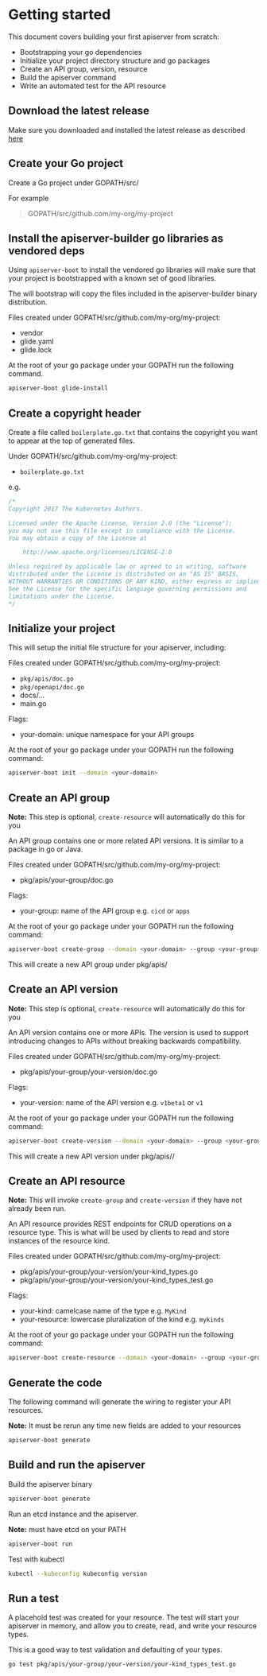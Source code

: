 # Getting started

This document covers building your first apiserver from scratch:

- Bootstrapping your go dependencies
- Initialize your project directory structure and go packages
- Create an API group, version, resource
- Build the apiserver command
- Write an automated test for the API resource

## Download the latest release

Make sure you downloaded and installed the latest release as described
[here](https://github.com/kubernetes-incubator/apiserver-builder/blob/master/docs/installing.md)

## Create your Go project

Create a Go project under GOPATH/src/

For example

> GOPATH/src/github.com/my-org/my-project

## Install the apiserver-builder go libraries as vendored deps

Using `apiserver-boot` to install the vendored go libraries will
make sure that your project is bootstrapped with a known set of
good libraries.

The will bootstrap will copy the files included in the apiserver-builder
binary distribution.

Files created under GOPATH/src/github.com/my-org/my-project:

- vendor
- glide.yaml
- glide.lock

At the root of your go package under your GOPATH run the following command.

```sh
apiserver-boot glide-install
```

## Create a copyright header

Create a file called `boilerplate.go.txt` that contains the copyright
you want to appear at the top of generated files.

Under GOPATH/src/github.com/my-org/my-project:

- `boilerplate.go.txt`

e.g.

```go
/*
Copyright 2017 The Kubernetes Authors.

Licensed under the Apache License, Version 2.0 (the "License");
you may not use this file except in compliance with the License.
You may obtain a copy of the License at

    http://www.apache.org/licenses/LICENSE-2.0

Unless required by applicable law or agreed to in writing, software
distributed under the License is distributed on an "AS IS" BASIS,
WITHOUT WARRANTIES OR CONDITIONS OF ANY KIND, either express or implied.
See the License for the specific language governing permissions and
limitations under the License.
*/
```

## Initialize your project

This will setup the initial file structure for your apiserver, including:

Files created under GOPATH/src/github.com/my-org/my-project:

- `pkg/apis/doc.go`
- `pkg/openapi/doc.go`
- docs/...
- main.go

Flags:

- your-domain: unique namespace for your API groups

At the root of your go package under your GOPATH run the following command:

```sh
apiserver-boot init --domain <your-domain>
```

## Create an API group

**Note:** This step is optional, `create-resource` will automatically do this for you

An API group contains one or more related API versions.  It is similar to
a package in go or Java.

Files created under GOPATH/src/github.com/my-org/my-project:

- pkg/apis/your-group/doc.go

Flags:

- your-group: name of the API group e.g. `cicd` or `apps`

At the root of your go package under your GOPATH run the following command:

```sh
apiserver-boot create-group --domain <your-domain> --group <your-group>
```

This will create a new API group under pkg/apis/<your-group>

## Create an API version

**Note:** This step is optional, `create-resource` will automatically do this for you

An API version contains one or more APIs.  The version is used
to support introducing changes to APIs without breaking backwards
compatibility.

Files created under GOPATH/src/github.com/my-org/my-project:

- pkg/apis/your-group/your-version/doc.go

Flags:

- your-version: name of the API version e.g. `v1beta1` or `v1`

At the root of your go package under your GOPATH run the following command:

```sh
apiserver-boot create-version --domain <your-domain> --group <your-group> --version <your-version>
```

This will create a new API version under pkg/apis/<your-group>/<your-version>

## Create an API resource

**Note:** This will invoke `create-group` and `create-version` if they have not already been run.


An API resource provides REST endpoints for CRUD operations on a resource
type.  This is what will be used by clients to read and store instances
of the resource kind.

Files created under GOPATH/src/github.com/my-org/my-project:

- pkg/apis/your-group/your-version/your-kind_types.go
- pkg/apis/your-group/your-version/your-kind_types_test.go

Flags:

- your-kind: camelcase name of the type e.g. `MyKind`
- your-resource: lowercase pluralization of the kind e.g. `mykinds`

At the root of your go package under your GOPATH run the following command:

```sh
apiserver-boot create-resource --domain <your-domain> --group <your-group> --version <your-version> --kind <your-kind>
```

## Generate the code

The following command will generate the wiring to register your API resources.

**Note:** It must be rerun any time new fields are added to your resources

```sh
apiserver-boot generate
```

## Build and run the apiserver

Build the apiserver binary

```sh
apiserver-boot generate
```

Run an etcd instance and the apiserver.

**Note:** must have etcd on your PATH

```sh
apiserver-boot run
```

Test with kubectl

```sh
kubectl --kubeconfig kubeconfig version
```

## Run a test

A placehold test was created for your resource.  The test will
start your apiserver in memory, and allow you to create, read, and write
your resource types.

This is a good way to test validation and defaulting of your types.

```sh
go test pkg/apis/your-group/your-version/your-kind_types_test.go
```
